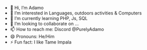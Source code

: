 - 👋 Hi, I’m Adamo
- 👀 I’m interested in Languages, outdoors activities & Computers
- 🌱 I’m currently learning PHP, Js, SQL
- 💞️ I’m looking to collaborate on ...
- 📫 How to reach me: Discord @PurelyAdamo
- 😄 Pronouns: He/Him
- ⚡ Fun fact: I like Tame Impala

<!---
PurelyAdamo/PurelyAdamo is a ✨ special ✨ repository because its `README.md` (this file) appears on your GitHub profile.
You can click the Preview link to take a look at your changes.
--->

